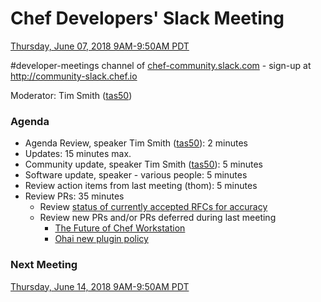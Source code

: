 # Chef Developers' Slack Meeting

[Thursday, June 07, 2018 9AM-9:50AM PDT](http://everytimezone.com/#2018-06-07,240,cn3)

\#developer-meetings channel of [chef-community.slack.com](http://chef-community.slack.com) - sign-up at <http://community-slack.chef.io>

Moderator: Tim Smith ([tas50](https://www.github.com/tas50/))

### Agenda
* Agenda Review, speaker Tim Smith ([tas50](https://www.github.com/tas50/)): 2 minutes
* Updates: 15 minutes max.
* Community update, speaker Tim Smith ([tas50](https://www.github.com/tas50/)): 5 minutes
* Software update, speaker - various people: 5 minutes
* Review action items from last meeting (thom): 5 minutes
* Review PRs:  35 minutes
  * Review [status of currently accepted RFCs for accuracy](https://chef.github.io/chef-rfc/)
  * Review new PRs and/or PRs deferred during last meeting
    * [The Future of Chef Workstation](https://github.com/chef/chef-rfc/pull/308)
    * [Ohai new plugin policy](https://github.com/chef/chef-rfc/pull/306)

### Next Meeting

[Thursday, June 14, 2018 9AM-9:50AM PDT](http://everytimezone.com/#2018-06-14,240,cn3)
